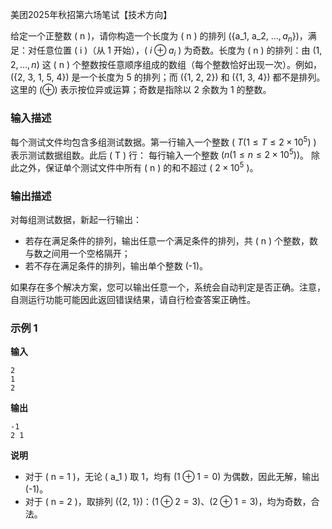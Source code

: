 美团2025年秋招第六场笔试【技术方向】

给定一个正整数 \( n \)，请你构造一个长度为 \( n \) 的排列 \(\{a_1, a_2, $\dots, a_n\}$\)，满足：对任意位置 \( i \)（从 1
开始），\( $i \oplus a_i$ \) 为奇数。长度为 \( n \) 的排列：由 $( 1, 2, \dots, n )$ 这 \( n \)
个整数按任意顺序组成的数组（每个整数恰好出现一次）。例如，\(\{2, 3, 1, 5, 4\}\) 是一个长度为 5 的排列；而 \(\{1, 2, 2\}\) 和
\(\{1, 3, 4\}\) 都不是排列。这里的 $(\oplus)$ 表示按位异或运算；奇数是指除以 2 余数为 1 的整数。

### 输入描述

每个测试文件均包含多组测试数据。第一行输入一个整数 \( $T(1 \le T \le 2 \times 10^5)$ \) 表示测试数据组数。此后 \( T \) 行：
每行输入一个整数 $( n(1 \le n \le 2 \times 10^5) )$。
除此之外，保证单个测试文件中所有 \( n \) 的和不超过 \( $2 \times 10^5$ \)。

### 输出描述

对每组测试数据，新起一行输出：

- 若存在满足条件的排列，输出任意一个满足条件的排列，共 \( n \) 个整数，数与数之间用一个空格隔开；
- 若不存在满足条件的排列，输出单个整数 \(-1\)。

如果存在多个解决方案，您可以输出任意一个，系统会自动判定是否正确。注意，自测运行功能可能因此返回错误结果，请自行检查答案正确性。

### 示例 1

**输入**

```
2
1
2
```

**输出**

```
-1
2 1
```

**说明**

- 对于 \( n = 1 \)，无论 \( a_1 \) 取 1，均有 $( 1 \oplus 1 = 0 )$ 为偶数，因此无解，输出 \(-1\)。
- 对于 \( n = 2 \)，取排列 \(\{2, 1\}\)：$( 1 \oplus 2 = 3 )、( 2 \oplus 1 = 3 )$，均为奇数，合法。


